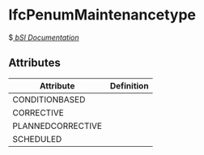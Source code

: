 IfcPenumMaintenancetype
=======================
$[ _bSI
Documentation_](https://standards.buildingsmart.org/IFC/DEV/IFC4_2/FINAL/HTML/schema//pset/penum_maintenancetype.htm)


Attributes
----------
| Attribute         | Definition   |
|-------------------|--------------|
| CONDITIONBASED    |              |
| CORRECTIVE        |              |
| PLANNEDCORRECTIVE |              |
| SCHEDULED         |              |
